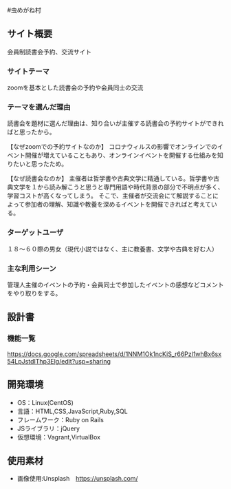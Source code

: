 #虫めがね村

## サイト概要
会員制読書会予約、交流サイト

### サイトテーマ
zoomを基本とした読書会の予約や会員同士の交流

### テーマを選んだ理由
読書会を題材に選んだ理由は、知り合いが主催する読書会の予約サイトができればと思ったから。

【なぜzoomでの予約サイトなのか】
コロナウィルスの影響でオンラインでのイベント開催が増えていることもあり、オンラインイベントを開催する仕組みを知りたいと思ったため。

【なぜ読書会なのか】
主催者は哲学書や古典文学に精通している。哲学書や古典文学を１から読み解こうと思うと専門用語や時代背景の部分で不明点が多く、学習コストが高くなってしまう。
そこで、主催者が交流会にて解説することによって参加者の理解、知識や教養を深めるイベントを開催できればと考えている。

### ターゲットユーザ
１８〜６０際の男女（現代小説ではなく、主に教養書、文学や古典を好む人）

### 主な利用シーン
管理人主催のイベントの予約・会員同士で参加したイベントの感想などコメントをやり取りをする。


## 設計書


### 機能一覧
<https://docs.google.com/spreadsheets/d/1NNM1Ok1ncKiS_r66Pzl1whBx6sx54LpJstdIThp3Elg/edit?usp=sharing>

## 開発環境
- OS：Linux(CentOS)
- 言語：HTML,CSS,JavaScript,Ruby,SQL
- フレームワーク：Ruby on Rails
- JSライブラリ：jQuery
- 仮想環境：Vagrant,VirtualBox

## 使用素材
- 画像使用:Unsplash　https://unsplash.com/